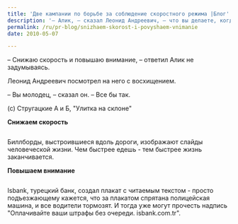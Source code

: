 ```yaml
---
title: 'Две кампании по борьбе за соблюдение скоростного режима |Блог'
description: '– Алик, – сказал Леонид Андреевич, – что вы делаете, когда по незнакомой дороге вы подъезжаете к незнакомому лесу? – Снижаю скорость и повышаю внимание, – ответил Алик не задумываясь. Леонид Андреевич посмотрел на него с восхищением. – Вы молодец, – сказал он. – Все бы так. (c) Стругацкие А и Б, &quot;Улитка на склоне&quot;'
permalink: /ru/pr-blog/snizhaem-skorost-i-povyshaem-vnimanie
date: 2010-05-07

---
```


– Снижаю скорость и повышаю внимание, – ответил Алик не задумываясь.

Леонид Андреевич посмотрел на него с восхищением.

– Вы молодец, – сказал он. – Все бы так.

(c) Стругацкие А и Б, "Улитка на склоне"

<strong>Снижаем скорость</strong>

<img src="http://www.thecoolhunter.net/images/stories/2007pics/slowdown.jpg" alt="">

Биллборды, выстроившиеся вдоль дороги, изображают слайды человеческой жизни. Чем быстрее едешь - тем быстрее жизнь заканчивается.

<strong>Повышаем внимание</strong>

<img src="http://www.thecoolhunter.net/images/stories/_2007/bankad.jpg" alt="">

Isbank, турецкий банк, создал плакат с читаемым текстом - просто подъезжающему кажется, что за плакатом спрятана полицейская машина, и все водители тормозят. И тогда уже могут прочесть надпись "Оплачивайте ваши штрафы без очереди.  isbank.com.tr".

